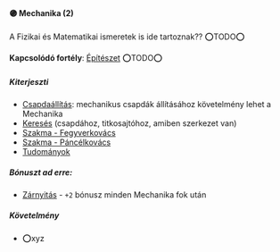 #### 🟣 Mechanika (2)

A Fizikai és Matematikai ismeretek is ide tartoznak?? ⭕TODO⭕

**Kapcsolódó fortély**: [Építészet](epiteszet.md) ⭕TODO⭕

##### Kiterjeszti
- [Csapdaállítás](../kepzettsegek/csapdaallitas.md): mechanikus csapdák állításához követelmény lehet a Mechanika
- [Keresés](kereses.md) (csapdához, titkosajtóhoz, amiben szerkezet van)
- [Szakma - Fegyverkovács](../kepzettsegek/szakma.md)
- [Szakma - Páncélkovács](../kepzettsegek/szakma.md)
- [Tudományok](../kepzettsegek/tudomanyok.md)

##### Bónuszt ad erre:
- [Zárnyitás](../kepzettsegek/zarnyitas.md) - `+2` bónusz minden Mechanika fok után

##### Követelmény
- ⭕xyz
